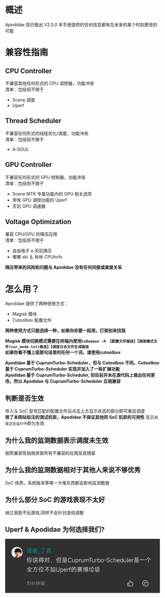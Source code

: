 # 概述 
Apodidae 现已推出 V2.0.0 本手册提供的任何信息都有在未来的某个时刻更改的可能  
# 兼容性指南
## CPU Controller 
不兼容其他任何形式的 CPU 调控器，功能冲突   
清单：包括但不限于    
- Scene 调度
- Uperf
## Thread Scheduler
不兼容任何形式的线程优化/调度，功能冲突  
清单：包括但不限于
- A-SOUL
## GPU Controller
不兼容任何形式的 GPU 控制器，功能冲突  
清单：包括但不限于  
- Scene MTK 专属功能内的 GPU 相关选项
- 带有 GPU 调控功能的 Uperf
- 天玑 GPU 调速器
## Voltage Optimization
兼容 CPU/GPU 的降压应用    
清单：包括但不限于  
- 自由电子 e 天玑降压
- 嘟嘟 ski ＆ 秋秋 CPUhvfs

**降压带来的风险和问题与 Apodidae 没有任何间接或直接关系**
# 怎么用？
Apodidae 提供了两种使用方式：
- Magisk 模块
- Cutoolbox 配置文件

**两种使用方式只能选择一种，如果你非要一起用，打架别来找我**

**Magisk 模块切换模式需要在终端内使用`CuDaemon -R 【配置文件路径】【调度模式文件(cur_mode.txt)路径】【调度日志文件生成路径`**  
**如果你看不懂上面那句话里的任何一个词，请使用cutoolbox**  

**Apodidae 基于 CuprumTurbo-Scheduler，但与 Cutoolbox 不同，Cutoolbox 基于 CuprumTurbo-Scheduler 实现并加入了一些扩展功能**  
**Apodidae 基于 CuprumTurbo-Scheduler, 但目前并未在源代码上做出任何更改，所以 Apodidae 与 CuprumTurbo-Scheduler 互相兼容**  

## 判断是否生效
导入与 SoC 型号匹配的配置文件后点击上方显示状态的部分即可重启调度  
**除了本网站标注的测试机型，Apodidae 不保证其他同 SoC 机型的可用性**
显示`调度正在运行中`即为生效

## 为什么我的监测数据表示调度未生效
按照兼容性指南排查所有不兼容的应用及其残留

## 为什么我的监测数据相对于其他人来说不够优秀
SoC 体质，系统版本等等一大堆东西都会影响监测数据  

## 为什么部分 SoC 的游戏表现不太好
纳兰音韵不玩游戏,同样不会针对游戏调整

## Uperf & Apodidae 为何选择我们?
![image](/uperf.jpg)


<style lang="scss">
::-webkit-scrollbar {
  width: 0 !important;
}
::-webkit-scrollbar {
  width: 0 !important;height: 0;
}
</style>

